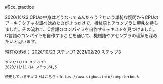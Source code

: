 #9cc_practice

2020/10/23
CPUの中身はどうなってるんだろう？という単純な疑問からCPUのアーキテクチャを調べ始めたのがきっかけで、機械語とアセンブラに興味を持ちました。その流れで、C言語のコンパイラを自作するテキストを見つけました。C言語のコンパイラを自作することを通じて、機械語やアセンブラの理解を深めたいと思います。


現在の進捗：
2020/10/23 ステップ1 
2021/02/20 ステップ3
~~~ 中断 ~~~
2023/11/10 ステップ3
2023/11/11~14 ステップ4,5

使用しているテキストはこちら→ https://www.sigbus.info/compilerbook
